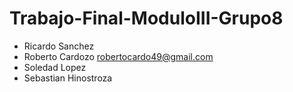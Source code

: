# Trabajo-Final-ModuloIII-Grupo8
* Ricardo Sanchez
* Roberto Cardozo <robertocardo49@gmail.com> 
* Soledad Lopez
* Sebastian Hinostroza 
